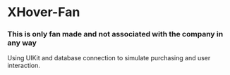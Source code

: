 # XHover-Fan

### This is only fan made and not associated with the company in any way

Using UIKit and database connection to simulate purchasing and user interaction.
